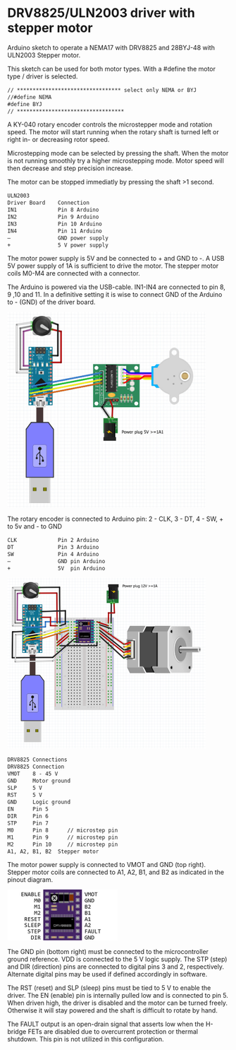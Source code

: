 # DRV8825/ULN2003 driver with stepper motor

Arduino sketch to operate a NEMA17 with DRV8825 and 28BYJ-48 with ULN2003 Stepper motor.

This sketch can be used for both motor types. 
With a #define the motor type / driver is selected.

```
// ********************************* select only NEMA or BYJ
//#define NEMA
#define BYJ
// **********************************
```
A KY-040 rotary encoder controls the microstepper mode and rotation speed. 
The motor will start running when the rotary shaft is turned left or right in- or decreasing rotor speed.

Microstepping mode can be selected by pressing the shaft. 
When the motor is not running smoothly try a higher microstepping mode. 
Motor speed will then decrease and step precision increase.

The motor can be stopped immediatly by pressing the shaft >1 second.
```
ULN2003 
Driver Board	Connection
IN1	            Pin 8 Arduino
IN2	            Pin 9 Arduino
IN3	            Pin 10 Arduino
IN4	            Pin 11 Arduino
–	            GND power supply
+	            5 V power supply
```

The motor power supply is 5V and be connected to + and GND to -. 
A USB 5V power supply of 1A is sufficient to drive the motor.
The stepper motor coils M0-M4 are connected with a connector.

The Arduino is powered via the USB-cable.
IN1-IN4 are connected to pin 8, 9 ,10 and 11.
In a definitive setting it is wise to connect GND of the Arduino to - (GND) of the driver board. 

<img alt="NEMA DRV8825"  src="DRV8825_files/image010.jpg" width="450" /><br />

The rotary encoder is connected to Arduino pin: 2 - CLK, 3 - DT, 4 - SW, + to 5v and - to GND
```
CLK	            Pin 2 Arduino
DT 	            Pin 3 Arduino
SW 	            Pin 4 Arduino
–	            GND pin Arduino
+	            5V  pin Arduino
```
<img alt="NEMA DRV8825"  src="DRV8825_files/image009.png" width="450" /><br />

```
DRV8825 Connections
DRV8825	Connection
VMOT	8 - 45 V
GND	    Motor ground
SLP	    5 V
RST	    5 V
GND	    Logic ground
EN      Pin 5
DIR	    Pin 6
STP	    Pin 7
M0      Pin 8      // microstep pin
M1      Pin 9      // microstep pin
M2      Pin 10     // microstep pin
A1, A2, B1, B2	Stepper motor
```
The motor power supply is connected to VMOT and GND (top right).
Stepper motor coils are connected to A1, A2, B1, and B2 as indicated in the pinout diagram.

<img alt="NEMA DRV8825"  src="DRV8825_files/image003.jpg" width="250" /><br />

The GND pin (bottom right) must be connected to the microcontroller ground reference. 
VDD is connected to the 5 V logic supply.
The STP (step) and DIR (direction) pins are connected to digital pins 3 and 2, respectively. 
Alternate digital pins may be used if defined accordingly in software.

The RST (reset) and SLP (sleep) pins must be tied to 5 V to enable the driver.
The EN (enable) pin is internally pulled low and is connected to pin 5. When driven high, the driver is disabled and the motor can be turned freely. Otherwise it will stay powered and the shaft is difficult to rotate by hand.

The FAULT output is an open-drain signal that asserts low when the H-bridge FETs are disabled due to overcurrent protection or thermal shutdown. This pin is not utilized in this configuration.
